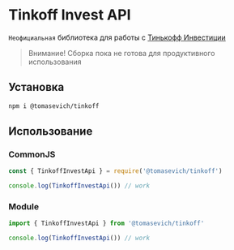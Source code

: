 # Tinkoff Invest API

`Неофициальная` библиотека для работы с [Тинькофф Инвестиции](https://www.tinkoff.ru/invest/)

> Внимание! Сборка пока не готова для продуктивного использования

## Установка

```sh
npm i @tomasevich/tinkoff
```

## Использование

### CommonJS

```js
const { TinkoffInvestApi } = require('@tomasevich/tinkoff')

console.log(TinkoffInvestApi()) // work
```

### Module

```ts
import { TinkoffInvestApi } from '@tomasevich/tinkoff'

console.log(TinkoffInvestApi()) // work
```
